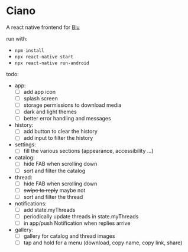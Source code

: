 # Ciano

A react native frontend for [Blu](https://github.com/diegostafa/blu)

run with:

- `npm install`
- `npx react-native start`
- `npx react-native run-android`

todo:

- app:
  - [ ] add app icon
  - [ ] splash screen
  - [ ] storage permissions to download media
  - [ ] dark and light themes
  - [ ] better error handling and messages
- history:
  - [ ] add button to clear the history
  - [ ] add input to filter the history
- settings:
  - [ ] fill the various sections (appearance, accessibility ...)
- catalog:
  - [ ] hide FAB when scrolling down
  - [ ] sort and filter the catalog
- thread:
  - [ ] hide FAB when scrolling down
  - [ ] ~~swipe to reply~~ maybe not
  - [ ] sort and filter the thread
- notifications:
  - [ ] add state.myThreads
  - [ ] periodically update threads in state.myThreads
  - [ ] in app/push Notification when replies arrive
- gallery:
  - [ ] gallery for catalog and thread images
  - [ ] tap and hold for a menu (download, copy name, copy link, share)
